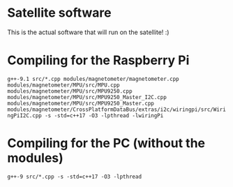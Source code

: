 # Satellite software
This is the actual software that will run on the satellite! :)
# Compiling for the Raspberry Pi
`g++-9.1 src/*.cpp modules/magnetometer/magnetometer.cpp modules/magnetometer/MPU/src/MPU.cpp modules/magnetometer/MPU/src/MPU9250.cpp modules/magnetometer/MPU/src/MPU9250_Master_I2C.cpp modules/magnetometer/MPU/src/MPU9250_Master.cpp modules/magnetometer/CrossPlatformDataBus/extras/i2c/wiringpi/src/WiringPiI2C.cpp -s -std=c++17 -O3 -lpthread -lwiringPi`
# Compiling for the PC (without the modules)
`g++-9 src/*.cpp -s -std=c++17 -O3 -lpthread`